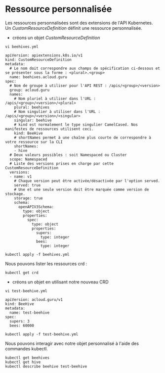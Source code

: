 # Ressource personnalisée
Les ressources personnalisées sont des extensions de l'API Kubernetes.<br>
Un *CustomResourceDefinition* définit une ressource personnalisée.<br>

- créons un objet *CustomResourceDefinition*
```
vi beehives.yml
```

```
apiVersion: apiextensions.k8s.io/v1
kind: CustomResourceDefinition
metadata:
  # Le nom doit correspondre aux champs de spécification ci-dessous et se présenter sous la forme : <plural>.<group>
  name: beehives.acloud.guru
spec:
  # Nom de groupe à utiliser pour l'API REST : /apis/<group>/<version>
  group: acloud.guru
  names:
    # Nom pluriel à utiliser dans l'URL : /apis/<group>/<version>/<plural>
    plural: beehives
    # Nom singulier à utiliser dans l'URL : /apis/<group>/<version>/<singular>
    singular: beehive
    # kind est normalement le type singulier CamelCased. Nos manifestes de ressources utilisent ceci.
    kind: BeeHive
    # shortNames permet à une chaîne plus courte de correspondre à votre ressource sur la CLI
    shortNames:
    - hive
  # Deux valeurs possibles : soit Namespaced ou Cluster  
  scope: Namespaced
  # Liste des versions prises en charge par cette CustomResourceDefinition
  versions:
  - name: v1
    # Chaque version peut être activée/désactivée par l'option served.
    served: true
    # Une et une seule version doit être marquée comme version de stockage.
    storage: true
    schema:
      openAPIV3Schema:
        type: object
        properties:
          spec:
            type: object
            properties:
              supers:
                type: integer
              bees:
                type: integer
```

```
kubectl apply -f beehives.yml
```

Nous pouvons lister les ressources crd :
```
kubectl get crd
```

- créons un objet en utilisant notre nouveau CRD <br>
```
vi test-beehive.yml
```

```
apiVersion: acloud.guru/v1
kind: BeeHive
metadata:
  name: test-beehive
spec:
  supers: 3
  bees: 60000
```

```
kubectl apply -f test-beehive.yml
```

Nous pouvons interagir avec notre objet personnalisé à l'aide des commandes kubectl.
```
kubectl get beehives
kubectl get hive
kubectl describe beehive test-beehive
```